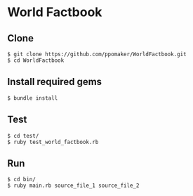 # World Factbook


## Clone
```
$ git clone https://github.com/ppomaker/WorldFactbook.git
$ cd WorldFactbook
```

## Install required gems
```
$ bundle install
```

## Test
```
$ cd test/
$ ruby test_world_factbook.rb
```

## Run
```
$ cd bin/
$ ruby main.rb source_file_1 source_file_2
```
